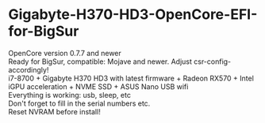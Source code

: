 # Gigabyte-H370-HD3-OpenCore-EFI-for-BigSur
OpenCore version 0.7.7 and newer<br>
Ready for BigSur, compatible: Mojave and newer. Adjust csr-config-accordingly!<br>
i7-8700 + Gigabyte H370 HD3 with latest firmware + Radeon RX570 + Intel iGPU acceleration + NVME SSD + ASUS Nano USB wifi<br>
Everything is working: usb, sleep, etc<br>
Don't forget to fill in the serial numbers etc.<br>
Reset NVRAM before install!<br>
